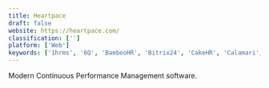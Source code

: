 ```yaml
---
title: Heartpace
draft: false 
website: https://heartpace.com/
classification: ['']
platform: ['Web']
keywords: ['1hrms', '6Q', 'BambooHR', 'Bitrix24', 'CakeHR', 'Calamari', 'Charlie', 'Feedbeo', 'Happy Team Check', 'INTUO', 'LeaveBoard', 'Namely', 'OrangeHRM', 'Peakon', 'PeopleForce', 'Sentrifugo HRMS', 'SnapHRM', 'SutiHR', 'Trello', 'sumHR']
---
```

Modern Continuous Performance Management software.